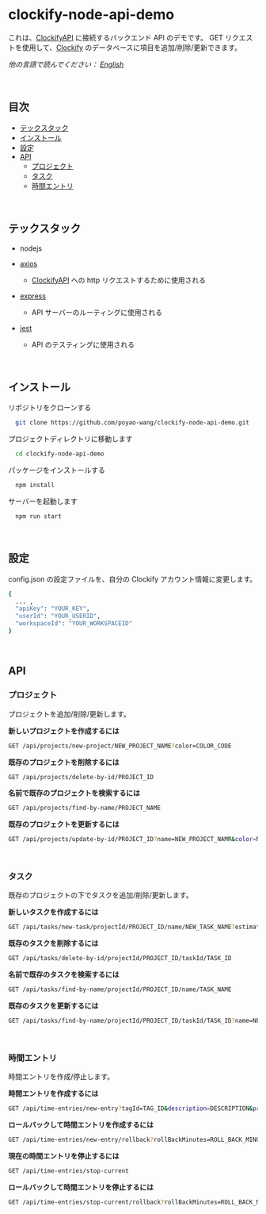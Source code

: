 # clockify-node-api-demo

これは、[ClockifyAPI](https://clockify.me/developers-api) に接続するバックエンド API のデモです。
GET リクエストを使用して、[Clockify](https://clockify.me) のデータベースに項目を追加/削除/更新できます。

_他の言語で読んでください： [English](README.md)_

<p>&nbsp;</p>

## 目次

- [テックスタック](#テックスタック)
- [インストール](#インストール)
- [設定](#設定)
- [API](#api)
  - [プロジェクト](#プロジェクト)
  - [タスク](#タスク)
  - [時間エントリ](#時間エントリ)

<p>&nbsp;</p>

## テックスタック

- nodejs

- [axios](https://www.npmjs.com/package/axios)

  - [ClockifyAPI](https://clockify.me/developers-api) への http リクエストするために使用される

- [express](https://www.npmjs.com/package/express)

  - API サーバーのルーティングに使用される

- [jest](https://www.npmjs.com/package/jest)

  - API のテスティングに使用される

<p>&nbsp;</p>

## インストール

リポジトリをクローンする

```bash
  git clone https://github.com/poyao-wang/clockify-node-api-demo.git
```

プロジェクトディレクトリに移動します

```bash
  cd clockify-node-api-demo
```

パッケージをインストールする

```bash
  npm install
```

サーバーを起動します

```bash
  npm run start
```

<p>&nbsp;</p>

## 設定

config.json の設定ファイルを、自分の Clockify アカウント情報に変更します。

```bash
{
  ... ,
  "apiKey": "YOUR_KEY",
  "userId": "YOUR_USERID",
  "workspaceId": "YOUR_WORKSPACEID"
}
```

<p>&nbsp;</p>

## API

### プロジェクト

プロジェクトを追加/削除/更新します。

**新しいプロジェクトを作成するには**

```bash
GET /api/projects/new-project/NEW_PROJECT_NAME?color=COLOR_CODE
```

**既存のプロジェクトを削除するには**

```bash
GET /api/projects/delete-by-id/PROJECT_ID
```

**名前で既存のプロジェクトを検索するには**

```bash
GET /api/projects/find-by-name/PROJECT_NAME
```

**既存のプロジェクトを更新するには**

```bash
GET /api/projects/update-by-id/PROJECT_ID?name=NEW_PROJECT_NAMR&color=NEW_COLOR_CODE
```

<p>&nbsp;</p>

### タスク

既存のプロジェクトの下でタスクを追加/削除/更新します。

**新しいタスクを作成するには**

```bash
GET /api/tasks/new-task/projectId/PROJECT_ID/name/NEW_TASK_NAME?estimate=ESTIMATE_TIME
```

**既存のタスクを削除するには**

```bash
GET /api/tasks/delete-by-id/projectId/PROJECT_ID/taskId/TASK_ID
```

**名前で既存のタスクを検索するには**

```bash
GET /api/tasks/find-by-name/projectId/PROJECT_ID/name/TASK_NAME
```

**既存のタスクを更新するには**

```bash
GET /api/tasks/find-by-name/projectId/PROJECT_ID/taskId/TASK_ID?name=NEW_NAME&estimate=NEW_ESTIMATE_TIME
```

<p>&nbsp;</p>

### 時間エントリ

時間エントリを作成/停止します。

**時間エントリを作成するには**

```bash
GET /api/time-entries/new-entry?tagId=TAG_ID&description=DESCRIPTION&projectId=PROJECT_ID&taskId=TASK_ID
```

**ロールバックして時間エントリを作成するには**

```bash
GET /api/time-entries/new-entry/rollback?rollBackMinutes=ROLL_BACK_MINUTES?tagId=TAG_ID&description=DESCRIPTION&projectId=PROJECT_ID&taskId=TASK_ID
```

**現在の時間エントリを停止するには**

```bash
GET /api/time-entries/stop-current
```

**ロールバックして時間エントリを停止するには**

```bash
GET /api/time-entries/stop-current/rollback?rollBackMinutes=ROLL_BACK_MINUTES
```

